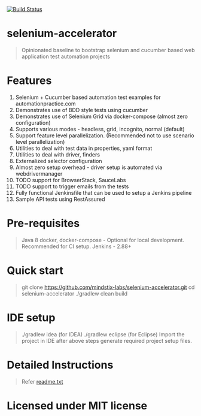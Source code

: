 [![Build Status](https://travis-ci.org/mindstix-labs/selenium-accelerator.svg?branch=master)](https://travis-ci.org/mindstix-labs/selenium-accelerator)

# selenium-accelerator
> Opinionated baseline to bootstrap selenium and cucumber based web application test automation projects

# Features
1. Selenium + Cucumber based automation test examples for automationpractice.com
2. Demonstrates use of BDD style tests using cucumber
3. Demonstrates use of Selenium Grid via docker-compose (almost zero configuration)
4. Supports various modes - headless, grid, incognito, normal (default)
5. Support feature level parallelization. (Recommended not to use scenario level parallelization)
6. Utilities to deal with test data in properties, yaml format
7. Utilities to deal with driver, finders
8. Externalized selector configuration
9. Almost zero setup overhead - driver setup is automated via webdrivermanager
10. TODO support for BrowserStack, SauceLabs
11. TODO support to trigger emails from the tests
12. Fully functional Jenkinsfile that can be used to setup a Jenkins pipeline
13. Sample API tests using RestAssured

# Pre-requisites
> Java 8
> docker, docker-compose - Optional for local development. Recommended for CI setup.
> Jenkins - 2.88+

# Quick start
> git clone https://github.com/mindstix-labs/selenium-accelerator.git
> cd selenium-accelerator
> ./gradlew clean build

# IDE setup
> ./gradlew idea (for IDEA)
> ./gradlew eclipse (for Eclipse)
> Import the project in IDE after above steps generate required project setup files.

# Detailed Instructions
> Refer [readme.txt](https://github.com/mindstix-labs/selenium-accelerator/blob/master/readme.txt)

# Licensed under MIT license
